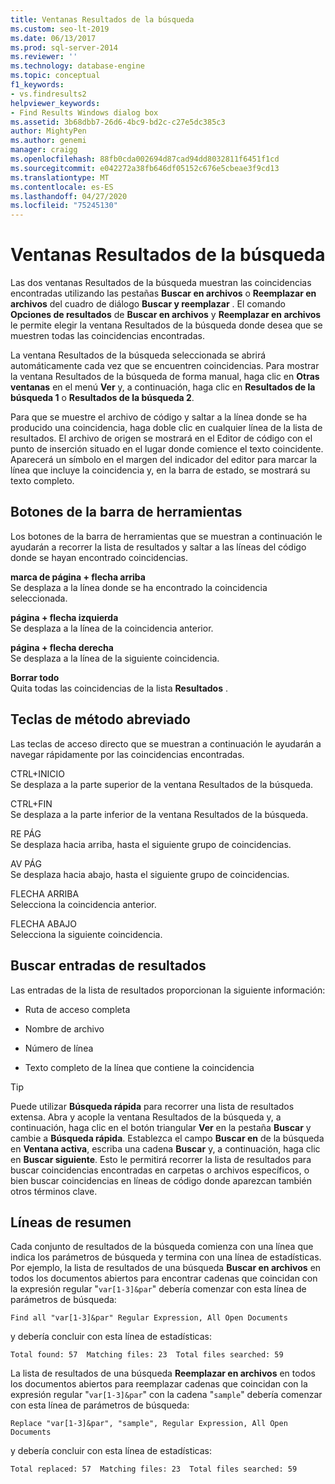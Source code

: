 ```yaml
---
title: Ventanas Resultados de la búsqueda
ms.custom: seo-lt-2019
ms.date: 06/13/2017
ms.prod: sql-server-2014
ms.reviewer: ''
ms.technology: database-engine
ms.topic: conceptual
f1_keywords:
- vs.findresults2
helpviewer_keywords:
- Find Results Windows dialog box
ms.assetid: 3b68dbb7-26d6-4bc9-bd2c-c27e5dc385c3
author: MightyPen
ms.author: genemi
manager: craigg
ms.openlocfilehash: 88fb0cda002694d87cad94dd8032811f6451f1cd
ms.sourcegitcommit: e042272a38fb646df05152c676e5cbeae3f9cd13
ms.translationtype: MT
ms.contentlocale: es-ES
ms.lasthandoff: 04/27/2020
ms.locfileid: "75245130"
---
```

# <a name="find-results-windows"></a>Ventanas Resultados de la búsqueda
  Las dos ventanas Resultados de la búsqueda muestran las coincidencias encontradas utilizando las pestañas **Buscar en archivos** o **Reemplazar en archivos** del cuadro de diálogo **Buscar y reemplazar** . El comando **Opciones de resultados** de **Buscar en archivos** y **Reemplazar en archivos** le permite elegir la ventana Resultados de la búsqueda donde desea que se muestren todas las coincidencias encontradas.  
  
 La ventana Resultados de la búsqueda seleccionada se abrirá automáticamente cada vez que se encuentren coincidencias. Para mostrar la ventana Resultados de la búsqueda de forma manual, haga clic en **Otras ventanas** en el menú **Ver** y, a continuación, haga clic en **Resultados de la búsqueda 1** o **Resultados de la búsqueda 2**.  
  
 Para que se muestre el archivo de código y saltar a la línea donde se ha producido una coincidencia, haga doble clic en cualquier línea de la lista de resultados. El archivo de origen se mostrará en el Editor de código con el punto de inserción situado en el lugar donde comience el texto coincidente. Aparecerá un símbolo en el margen del indicador del editor para marcar la línea que incluye la coincidencia y, en la barra de estado, se mostrará su texto completo.  
  
## <a name="toolbar-buttons"></a>Botones de la barra de herramientas  
 Los botones de la barra de herramientas que se muestran a continuación le ayudarán a recorrer la lista de resultados y saltar a las líneas del código donde se hayan encontrado coincidencias.  
  
 **marca de página + flecha arriba**  
 Se desplaza a la línea donde se ha encontrado la coincidencia seleccionada.  
  
 **página + flecha izquierda**  
 Se desplaza a la línea de la coincidencia anterior.  
  
 **página + flecha derecha**  
 Se desplaza a la línea de la siguiente coincidencia.  
  
 **Borrar todo**  
 Quita todas las coincidencias de la lista **Resultados** .  
  
## <a name="shortcut-keys"></a>Teclas de método abreviado  
 Las teclas de acceso directo que se muestran a continuación le ayudarán a navegar rápidamente por las coincidencias encontradas.  
  
 CTRL+INICIO  
 Se desplaza a la parte superior de la ventana Resultados de la búsqueda.  
  
 CTRL+FIN  
 Se desplaza a la parte inferior de la ventana Resultados de la búsqueda.  
  
 RE PÁG  
 Se desplaza hacia arriba, hasta el siguiente grupo de coincidencias.  
  
 AV PÁG  
 Se desplaza hacia abajo, hasta el siguiente grupo de coincidencias.  
  
 FLECHA ARRIBA  
 Selecciona la coincidencia anterior.  
  
 FLECHA ABAJO  
 Selecciona la siguiente coincidencia.  
  
## <a name="search-result-entries"></a>Buscar entradas de resultados  
 Las entradas de la lista de resultados proporcionan la siguiente información:  
  
-   Ruta de acceso completa  
  
-   Nombre de archivo  
  
-   Número de línea  
  
-   Texto completo de la línea que contiene la coincidencia  
  
> [!TIP]  
>  Puede utilizar **Búsqueda rápida** para recorrer una lista de resultados extensa. Abra y acople la ventana Resultados de la búsqueda y, a continuación, haga clic en el botón triangular **Ver** en la pestaña **Buscar** y cambie a **Búsqueda rápida**. Establezca el campo **Buscar en** de la búsqueda en **Ventana activa**, escriba una cadena **Buscar** y, a continuación, haga clic en **Buscar siguiente**. Esto le permitirá recorrer la lista de resultados para buscar coincidencias encontradas en carpetas o archivos específicos, o bien buscar coincidencias en líneas de código donde aparezcan también otros términos clave.  
  
## <a name="summary-lines"></a>Líneas de resumen  
 Cada conjunto de resultados de la búsqueda comienza con una línea que indica los parámetros de búsqueda y termina con una línea de estadísticas. Por ejemplo, la lista de resultados de una búsqueda **Buscar en archivos** en todos los documentos abiertos para encontrar cadenas que coincidan con la expresión regular "`var[1-3]&par`" debería comenzar con esta línea de parámetros de búsqueda:  
  
 `Find all "var[1-3]&par" Regular Expression, All Open Documents`  
  
 y debería concluir con esta línea de estadísticas:  
  
 `Total found: 57  Matching files: 23  Total files searched: 59`  
  
 La lista de resultados de una búsqueda **Reemplazar en archivos** en todos los documentos abiertos para reemplazar cadenas que coincidan con la expresión regular "`var[1-3]&par`" con la cadena "`sample`" debería comenzar con esta línea de parámetros de búsqueda:  
  
 `Replace "var[1-3]&par", "sample", Regular Expression, All Open Documents`  
  
 y debería concluir con esta línea de estadísticas:  
  
 `Total replaced: 57  Matching files: 23  Total files searched: 59`  
